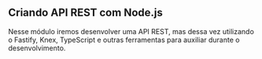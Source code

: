 ## Criando API REST com Node.js

Nesse módulo iremos desenvolver uma API REST, mas dessa vez utilizando o Fastify, Knex, TypeScript e outras ferramentas para auxiliar durante o desenvolvimento.